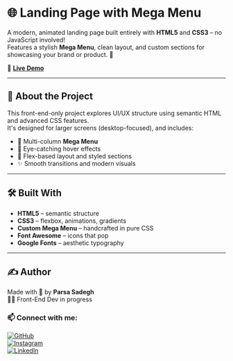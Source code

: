 # 🌐 Landing Page with Mega Menu

A modern, animated landing page built entirely with **HTML5** and **CSS3** – no JavaScript involved!  
Features a stylish **Mega Menu**, clean layout, and custom sections for showcasing your brand or product. 🧩

🔗 **[Live Demo](https://parsadgh.github.io/Avada-Classic/)**  

---

## 🧠 About the Project

This front-end-only project explores UI/UX structure using semantic HTML and advanced CSS features.  
It's designed for larger screens (desktop-focused), and includes:

- 🎯 Multi-column **Mega Menu**  
- 🎨 Eye-catching hover effects  
- 🧱 Flex-based layout and styled sections  
- ✨ Smooth transitions and modern visuals  

---

## 🛠️ Built With

- **HTML5** – semantic structure  
- **CSS3** – flexbox, animations, gradients  
- **Custom Mega Menu** – handcrafted in pure CSS  
- **Font Awesome** – icons that pop  
- **Google Fonts** – aesthetic typography  

---

## ✍️ Author

Made with 💙 by **Parsa Sadegh**  
👨‍💻 Front-End Dev in progress

### 📫 Connect with me:

[![GitHub](https://img.shields.io/badge/GitHub-%2312100E.svg?style=for-the-badge&logo=github&logoColor=white)](https://github.com/Parsadgh)  
[![Instagram](https://img.shields.io/badge/Instagram-%23E4405F.svg?style=for-the-badge&logo=instagram&logoColor=white)](https://www.instagram.com/parsa.sdgh.dev)  
[![LinkedIn](https://img.shields.io/badge/LinkedIn-%230077B5.svg?style=for-the-badge&logo=linkedin&logoColor=white)](https://www.linkedin.com/in/parsa-sadegh-440a572a2)


